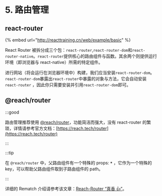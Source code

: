 # 5. 路由管理

## react-router

{% embed url="http://reacttraining.cn/web/example/basic" %}

React Router 被拆分成三个包：`react-router`,`react-router-dom`和`react-router-native`。`react-router`提供核心的路由组件与函数。其余两个则提供运行环境（即浏览器与 react-native）所需的特定组件。

进行网站（将会运行在浏览器环境中）构建，我们应当安装`react-router-dom`。`react-router-dom`暴露出`react-router`中暴露的对象与方法，它会自动安装 `react-router` ，因此你只需要安装并引用`react-router-dom`即可。

## @reach/router

:::good

路由管理推荐使用 [@reach/router](https://github.com/reach/router)，功能简洁而强大，没有 react-router 的繁琐，详情请参考官方文档：[https://reach.tech/router](https://reach.tech/router)

:::

:::tip

在 `@reach/router` 中，父路由组件有一个特殊的 props: **`*`** ，它作为一个特殊的 key，可以帮助父路由组件取到子路由组件的 path。

:::

详细的 Rematch 介绍请参考该文章：[Reach-Router “真香 👍”](https://zhuanlan.zhihu.com/p/37718650)。
